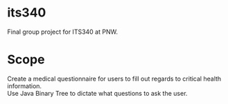 # its340
Final group project for ITS340 at PNW.<br />

# Scope
Create a medical questionnaire for users to fill out regards to critical health information.<br />
Use Java Binary Tree to dictate what questions to ask the user.

